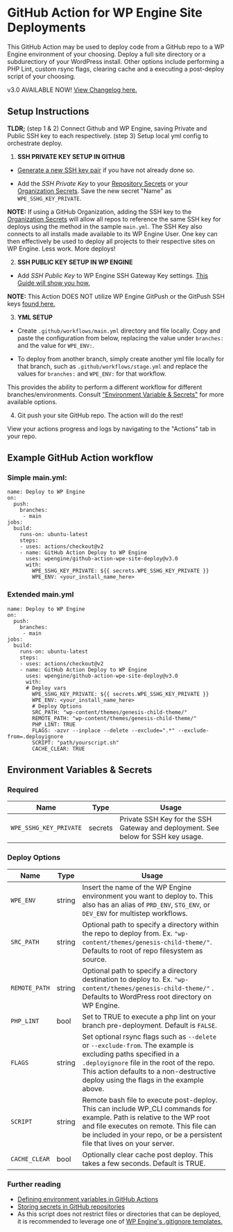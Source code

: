 # GitHub Action for WP Engine Site Deployments

This GitHub Action may be used to deploy code from a GitHub repo to a WP Engine environment of your choosing. Deploy a full site directory or a subdurectiory of your WordPress install. Other options include performing a PHP Lint, custom rsync flags, clearing cache and a executing a post-deploy script of your choosing. 

v3.0 AVAILABLE NOW! [View Changelog here.](https://github.com/wpengine/github-action-wpe-site-deploy/releases)


## Setup Instructions 
**TLDR;** 
(step 1 & 2) Connect Github and WP Engine, saving Private and Public SSH key to each respectively. 
(step 3) Setup local yml config to orchestrate deploy. 

1. **SSH PRIVATE KEY SETUP IN GITHUB**
* [Generate a new SSH key pair](https://wpengine.com/support/ssh-keys-for-shell-access/#Generate_New_SSH_Key) if you have not already done so. 

* Add the *SSH Private Key* to your [Repository Secrets](https://docs.github.com/en/actions/security-guides/encrypted-secrets#creating-encrypted-secrets-for-a-repository) or your [Organization Secrets](https://docs.github.com/en/actions/security-guides/encrypted-secrets#creating-encrypted-secrets-for-an-organization). Save the new secret "Name" as `WPE_SSHG_KEY_PRIVATE`. 

**NOTE:** If using a GitHub Organization, adding the SSH key to the [Organization Secrets](https://docs.github.com/en/actions/security-guides/encrypted-secrets#creating-encrypted-secrets-for-an-organization) will allow all repos to reference the same SSH key for deploys using the method in the sample `main.yml`. The SSH Key also connects to all installs made available to its WP Engine User. One key can then effectively be used to deploy all projects to their respective sites on WP Engine. Less work. More deploys! 

2. **SSH PUBLIC KEY SETUP IN WP ENGINE**

* Add *SSH Public Key* to WP Engine SSH Gateway Key settings. [This Guide will show you how.](https://wpengine.com/support/ssh-gateway/#Add_SSH_Key) 

**NOTE:** This Action DOES NOT utilize WP Engine GitPush or the GitPush SSH keys [found here.](https://wpengine.com/support/git/#Add_SSH_Key_to_User_Portal)
    
3. **YML SETUP**

* Create `.github/workflows/main.yml` directory and file locally. 
Copy and paste the configuration from below, replacing the value under `branches:` and the value for `WPE_ENV:`.

* To deploy from another branch, simply create another yml file locally for that branch, such as `.github/workflows/stage.yml` and replace the values for `branches:` and  `WPE_ENV:` for that workflow. 

This provides the ability to perform a different workflow for different branches/environments. Consult ["Environment Variable & Secrets"](#environment-variables--secrets) for more available options. 

4. Git push your site GitHub repo. The action will do the rest! 

View your actions progress and logs by navigating to the "Actions" tab in your repo. 

## Example GitHub Action workflow

### Simple main.yml:

```
name: Deploy to WP Engine
on:
  push:
    branches:
     - main
jobs:
  build:
    runs-on: ubuntu-latest  
    steps: 
    - uses: actions/checkout@v2
    - name: GitHub Action Deploy to WP Engine
      uses: wpengine/github-action-wpe-site-deploy@v3.0
      with:
        WPE_SSHG_KEY_PRIVATE: ${{ secrets.WPE_SSHG_KEY_PRIVATE }} 
        WPE_ENV: <your_install_name_here>
```

### Extended main.yml

```
name: Deploy to WP Engine
on:
  push:
    branches:
     - main
jobs:
  build:
    runs-on: ubuntu-latest  
    steps: 
    - uses: actions/checkout@v2
    - name: GitHub Action Deploy to WP Engine
      uses: wpengine/github-action-wpe-site-deploy@v3.0
      with:
      # Deploy vars 
        WPE_SSHG_KEY_PRIVATE: ${{ secrets.WPE_SSHG_KEY_PRIVATE }} 
        WPE_ENV: <your_install_name_here>
        # Deploy Options
        SRC_PATH: "wp-content/themes/genesis-child-theme/"
        REMOTE_PATH: "wp-content/themes/genesis-child-theme/"
        PHP_LINT: TRUE
        FLAGS: -azvr --inplace --delete --exclude=".*" --exclude-from=.deployignore
        SCRIPT: "path/yourscript.sh"
        CACHE_CLEAR: TRUE
```

## Environment Variables & Secrets

### Required

| Name | Type | Usage |
|-|-|-|
| `WPE_SSHG_KEY_PRIVATE` | secrets | Private SSH Key for the SSH Gateway and deployment. See below for SSH key usage. |

### Deploy Options

| Name | Type | Usage |
|-|-|-|
| `WPE_ENV` | string | Insert the name of the WP Engine environment you want to deploy to. This also has an alias of `PRD_ENV`, `STG_ENV`, or `DEV_ENV` for multistep workflows. |
| `SRC_PATH` | string | Optional path to specify a directory within the repo to deploy from. Ex. `"wp-content/themes/genesis-child-theme/"`. Defaults to root of repo filesystem as source. |
| `REMOTE_PATH` | string | Optional path to specify a directory destination to deploy to. Ex. `"wp-content/themes/genesis-child-theme/"` . Defaults to WordPress root directory on WP Engine.  |
| `PHP_LINT` | bool | Set to TRUE to execute a php lint on your branch pre-deployment. Default is `FALSE`. |
| `FLAGS` | string | Set optional rsync flags such as `--delete` or `--exclude-from`. The example is excluding paths specified in a `.deployignore` file in the root of the repo. This action defaults to a non-destructive deploy using the flags in the example above. |
| `SCRIPT` | string | Remote bash file to execute post-deploy. This can include WP_CLI commands for example. Path is relative to the WP root and file executes on remote. This file can be included in your repo, or be a persistent file that lives on your server.  |
| `CACHE_CLEAR` | bool | Optionally clear cache post deploy. This takes a few seconds. Default is TRUE. |


### Further reading 

* [Defining environment variables in GitHub Actions](https://docs.github.com/en/actions/reference/environment-variables)
* [Storing secrets in GitHub repositories](https://docs.github.com/en/actions/reference/encrypted-secrets)
* As this script does not restrict files or directories that can be deployed, it is recommended to leverage one of [WP Engine's .gitignore templates.](https://wpengine.com/support/git/#Add_gitignore)
